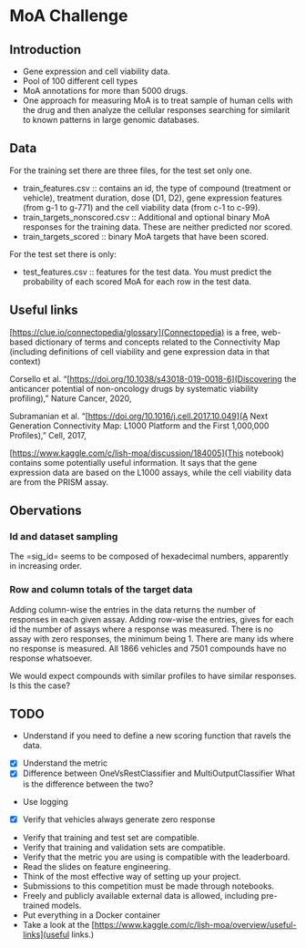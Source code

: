 # MoA Challenge

## Introduction

- Gene expression and cell viability data.
- Pool of 100 different cell types
- MoA annotations for more than 5000 drugs.
- One approach for measuring MoA is to treat sample of human cells with the drug and then analyze the cellular responses searching for similarit to known patterns in large genomic databases.

## Data

For the training set there are three files, for the test set only one.

- train_features.csv :: contains an id, the type of compound (treatment or vehicle), treatment duration, dose (D1, D2), gene expression features (from g-1 to g-771) and the cell viability data (from c-1 to c-99).
- train_targets_nonscored.csv :: Additional and optional binary MoA responses for the training data. These are neither predicted nor scored.
- train_targets_scored :: binary MoA targets that have been scored.

For the test set there is only:

- test_features.csv :: features for the test data. You must predict the probability of each scored MoA for each row in the test data.

## Useful links

[https://clue.io/connectopedia/glossary](Connectopedia) is a free, web-based dictionary of terms and concepts related to the Connectivity Map (including definitions of cell viability and gene expression data in that context)

Corsello et al. “[https://doi.org/10.1038/s43018-019-0018-6](Discovering the anticancer potential of non-oncology drugs by systematic viability profiling),” Nature Cancer, 2020,

Subramanian et al. “[https://doi.org/10.1016/j.cell.2017.10.049](A Next Generation Connectivity Map: L1000 Platform and the First 1,000,000 Profiles),” Cell, 2017,

[https://www.kaggle.com/c/lish-moa/discussion/184005](This notebook) contains some potentially useful information. It says that the gene expression data are based on the L1000 assays, while the cell viability data are from the PRISM assay.

## Obervations

### Id and dataset sampling

The =sig_id= seems to be composed of hexadecimal numbers, apparently in increasing order.

### Row and column totals of the target data

Adding column-wise the entries in the data returns the number of responses in each given assay. Adding row-wise the entries, gives for each id the number of assays where a response was measured. There is no assay with zero responses, the minimum being 1. There are many ids where no response is measured. All 1866 vehicles and 7501 compounds have no response whatsoever.

We would expect compounds with similar profiles to have similar responses. Is this the case?

## TODO

- Understand if you need to define a new scoring function that ravels the data.
- [x] Understand the metric
- [x] Difference between OneVsRestClassifier and MultiOutputClassifier
What is the difference between the two?
- Use logging
- [x] Verify that vehicles always generate zero response
- Verify that training and test set are compatible.
- Verify that training and validation sets are compatible.
- Verify that the metric you are using is compatible with the leaderboard.
- Read the slides on feature engineering.
- Think of the most effective way of setting up your project.
- Submissions to this competition must be made through notebooks.
- Freely and publicly available external data is allowed, including pre-trained models.
- Put everything in a Docker container
- Take a look at the [https://www.kaggle.com/c/lish-moa/overview/useful-links](useful links.)
